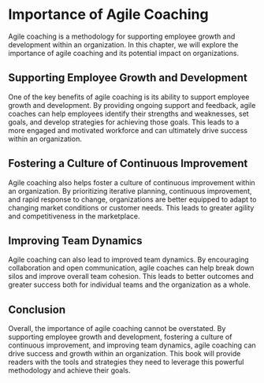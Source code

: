 # Importance of Agile Coaching

Agile coaching is a methodology for supporting employee growth and development within an organization. In this chapter, we will explore the importance of agile coaching and its potential impact on organizations.

Supporting Employee Growth and Development
------------------------------------------

One of the key benefits of agile coaching is its ability to support employee growth and development. By providing ongoing support and feedback, agile coaches can help employees identify their strengths and weaknesses, set goals, and develop strategies for achieving those goals. This leads to a more engaged and motivated workforce and can ultimately drive success within an organization.

Fostering a Culture of Continuous Improvement
---------------------------------------------

Agile coaching also helps foster a culture of continuous improvement within an organization. By prioritizing iterative planning, continuous improvement, and rapid response to change, organizations are better equipped to adapt to changing market conditions or customer needs. This leads to greater agility and competitiveness in the marketplace.

Improving Team Dynamics
-----------------------

Agile coaching can also lead to improved team dynamics. By encouraging collaboration and open communication, agile coaches can help break down silos and improve overall team cohesion. This leads to better outcomes and greater success both for individual teams and the organization as a whole.

Conclusion
----------

Overall, the importance of agile coaching cannot be overstated. By supporting employee growth and development, fostering a culture of continuous improvement, and improving team dynamics, agile coaching can drive success and growth within an organization. This book will provide readers with the tools and strategies they need to leverage this powerful methodology and achieve their goals.


